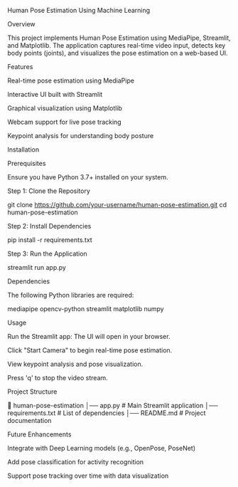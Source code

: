Human Pose Estimation Using Machine Learning

Overview

This project implements Human Pose Estimation using MediaPipe, Streamlit, and Matplotlib. The application captures real-time video input, detects key body points (joints), and visualizes the pose estimation on a web-based UI.

Features

Real-time pose estimation using MediaPipe

Interactive UI built with Streamlit

Graphical visualization using Matplotlib

Webcam support for live pose tracking

Keypoint analysis for understanding body posture

Installation

Prerequisites

Ensure you have Python 3.7+ installed on your system.

Step 1: Clone the Repository

git clone https://github.com/your-username/human-pose-estimation.git
cd human-pose-estimation

Step 2: Install Dependencies

pip install -r requirements.txt

Step 3: Run the Application

streamlit run app.py

Dependencies

The following Python libraries are required:

mediapipe
opencv-python
streamlit
matplotlib
numpy

Usage

Run the Streamlit app: The UI will open in your browser.

Click "Start Camera" to begin real-time pose estimation.

View keypoint analysis and pose visualization.

Press 'q' to stop the video stream.

Project Structure

📂 human-pose-estimation
│── app.py              # Main Streamlit application
│── requirements.txt    # List of dependencies
│── README.md           # Project documentation

Future Enhancements

Integrate with Deep Learning models (e.g., OpenPose, PoseNet)

Add pose classification for activity recognition

Support pose tracking over time with data visualization

